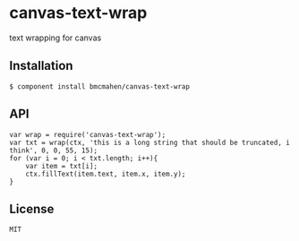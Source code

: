 
# canvas-text-wrap

text wrapping for canvas

## Installation

	$ component install bmcmahen/canvas-text-wrap

## API

	var wrap = require('canvas-text-wrap');
	var txt = wrap(ctx, 'this is a long string that should be truncated, i think', 0, 0, 55, 15);
	for (var i = 0; i < txt.length; i++){
		var item = txt[i];
		ctx.fillText(item.text, item.x, item.y);
	}

## License

	MIT
